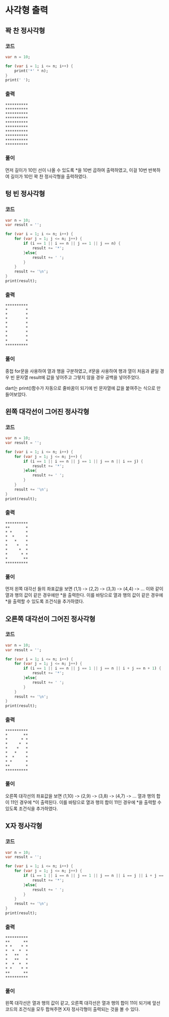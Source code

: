 # 사각형 출력

## 꽉 찬 정사각형
### 코드
```dart
var n = 10;

for (var i = 1; i <= n; i++) {
    print('*' * n);
}
print(' ');
```
### 출력
```
**********
**********
**********
**********
**********
**********
**********
**********
**********
**********
```
### 풀이
먼저 길이가 10인 선이 나올 수 있도록 *을 10번 곱하여 출력하였고,
이걸 10번 반복하여 길이가 10인 꽉 찬 정사각형을 출력하였다.

## 텅 빈 정사각형
### 코드
```dart
var n = 10;
var result = '';

for (var i = 1; i <= n; i++) {
    for (var j = 1; j <= n; j++) {
        if (i == 1 || i == n || j == 1 || j == n) {
            result += '*';
        }else{
            result += ' ';
        }
    }
    result += '\n';
}
print(result);
```
### 출력
```
**********
*        *
*        *
*        *
*        *
*        *
*        *
*        *
*        *
**********
```
### 풀이
중첩 for문을 사용하여 열과 행을 구분하였고,
if문을 사용하여 행과 열이 처음과 끝일 경우 빈 문자열 result에 값을 넣어주고 그렇지 않을 경우 공백을 넣어주었다.

dart는 print()함수가 자동으로 줄바꿈이 되기에 빈 문자열에 값을 붙여주는 식으로 만들어보았다.

## 왼쪽 대각선이 그어진 정사각형
### 코드
```dart
var n = 10;
var result = '';

for (var i = 1; i <= n; i++) {
    for (var j = 1; j <= n; j++) {
        if (i == 1 || i == n || j == 1 || j == n || i == j) {
            result += '*';
        }else{
            result += ' ';
        }
    }
    result += '\n';
}
print(result);
```
### 출력
```
**********
**       *
* *      *
*  *     *
*   *    *
*    *   *
*     *  *
*      * *
*       **
**********
```
### 풀이
먼저 왼쪽 대각선 들의 좌표값을 보면 (1,1) -> (2,2) -> (3,3) -> (4,4) -> ...
이와 같이 열과 행의 값이 같은 경우에만 *을 출력한다.
이를 바탕으로 열과 행의 값이 같은 경우에 *을 출력할 수 있도록 조건식을 추가하였다.

## 오른쪽 대각선이 그어진 정사각형
### 코드
```dart
var n = 10;
var result = '';

for (var i = 1; i <= n; i++) {
    for (var j = 1; j <= n; j++) {
        if (i == 1 || i == n || j == 1 || j == n || i + j == n + 1) {
            result += '*';
        }else{
            result += ' ';
        }
    }
    result += '\n';
}
print(result);
```
### 출력
```
**********
*       **
*      * *
*     *  *
*    *   *
*   *    *
*  *     *
* *      *
**       *
**********
```
### 풀이
오른쪽 대각선의 좌표값을 보면 (1,10) -> (2,9) -> (3,8) -> (4,7) -> ...
열과 행의 합이 11인 경우에 *이 출력된다.
이를 바탕으로 열과 행의 합이 11인 경우에 *을 출력할 수 있도록 조건식을 추가하였다.

## X자 정사각형
### 코드
```dart
var n = 10;
var result = '';

for (var i = 1; i <= n; i++) {
    for (var j = 1; j <= n; j++) {
        if (i == 1 || i == n || j == 1 || j == n || i == j || i + j == n + 1) {
            result += '*';
        }else{
            result += ' ';
        }
    }
    result += '\n';
}
print(result);
```
### 출력
```
**********
**      **
* *    * *
*  *  *  *
*   **   *
*   **   *
*  *  *  *
* *    * *
**      **
**********
```
### 풀이
왼쪽 대각선은 열과 행의 값이 같고, 오른쪽 대각선은 열과 행의 합이 11이 되기에
앞선 코드의 조건식을 모두 합쳐주면 X자 정사각형이 출력되는 것을 볼 수 있다.